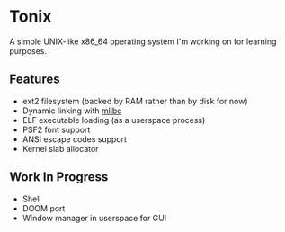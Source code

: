 # Tonix
A simple UNIX-like x86_64 operating system I'm working on for learning purposes.

## Features
- ext2 filesystem (backed by RAM rather than by disk for now)
- Dynamic linking with [mlibc](https://github.com/managarm/mlibc)
- ELF executable loading (as a userspace process)
- PSF2 font support
- ANSI escape codes support
- Kernel slab allocator

## Work In Progress
- Shell
- DOOM port
- Window manager in userspace for GUI

